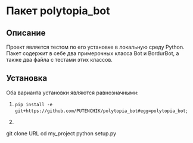 # Пакет polytopia_bot
## Описание
Проект является тестом по его установке в локальную среду Python. Пакет содержит в себе два примерочных класса Bot и BordurBot, а также два файла с тестами этих классов.
## Установка
Оба варианта установки являются равнозначными:
1. `pip install -e git+https://github.com/PUTENCHIK/polytopia_bot#egg=polytopia_bot`;
2. ```
git clone URL 
cd my_project
python setup.py
   ```

